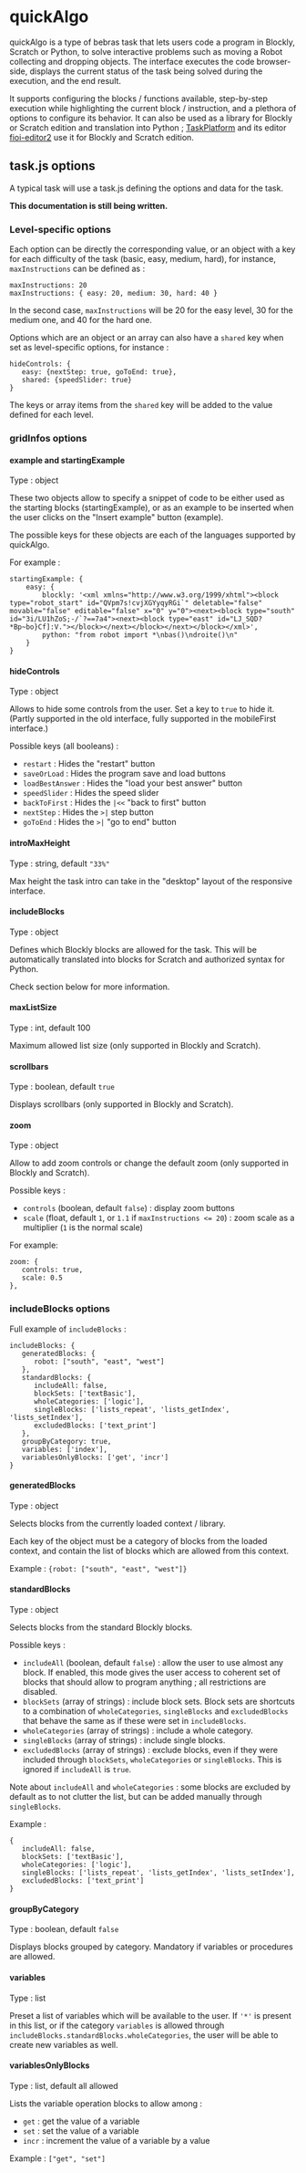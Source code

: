 # quickAlgo

quickAlgo is a type of bebras task that lets users code a program in Blockly,
Scratch or Python, to solve interactive problems such as moving a Robot
collecting and dropping objects. The interface executes the code browser-side,
displays the current status of the task being solved during the execution, and
the end result.

It supports configuring the blocks / functions available, step-by-step
execution while highlighting the current block / instruction, and a plethora of
options to configure its behavior. It can also be used as a library for Blockly
or Scratch edition and translation into Python ;
[TaskPlatform](https://github.com/France-ioi/TaskPlatform) and its editor
[fioi-editor2](https://github.com/France-ioi/fioi-editor2) use it for Blockly
and Scratch edition.


## task.js options

A typical task will use a task.js defining the options and data for the task.

**This documentation is still being written.**

### Level-specific options

Each option can be directly the corresponding value, or an object with a key
for each difficulty of the task (basic, easy, medium, hard), for instance,
`maxInstructions` can be defined as :
```
maxInstructions: 20
maxInstructions: { easy: 20, medium: 30, hard: 40 }
```

In the second case, `maxInstructions` will be 20 for the easy level, 30 for the
medium one, and 40 for the hard one.

Options which are an object or an array can also have a `shared` key when set
as level-specific options, for instance :
```
hideControls: {
   easy: {nextStep: true, goToEnd: true},
   shared: {speedSlider: true}
}
```

The keys or array items from the `shared` key will be added to the value defined
for each level.

### gridInfos options

#### example and startingExample

Type : object

These two objects allow to specify a snippet of code to be either used as the
starting blocks (startingExample), or as an example to be inserted when the
user clicks on the "Insert example" button (example).

The possible keys for these objects are each of the languages supported by
quickAlgo.

For example :
```
startingExample: {
    easy: {
        blockly: '<xml xmlns="http://www.w3.org/1999/xhtml"><block type="robot_start" id="QVpm7s!cvjXGYyqyRGi`" deletable="false" movable="false" editable="false" x="0" y="0"><next><block type="south" id="3i/LU1hZoS;-/`?==7a4"><next><block type="east" id="LJ_SQD?*Bp~bo}Cf]:V."></block></next></block></next></block></xml>',
        python: "from robot import *\nbas()\ndroite()\n"
    }
}
```

#### hideControls

Type : object

Allows to hide some controls from the user. Set a key to `true` to hide it.
(Partly supported in the old interface, fully supported in the mobileFirst
interface.)

Possible keys (all booleans) :

* `restart` : Hides the "restart" button
* `saveOrLoad` : Hides the program save and load buttons
* `loadBestAnswer` : Hides the "load your best answer" button
* `speedSlider` : Hides the speed slider
* `backToFirst` : Hides the `|<<` "back to first" button
* `nextStep` : Hides the `>|` step button
* `goToEnd` : Hides the `>|` "go to end" button

#### introMaxHeight

Type : string, default `"33%"`

Max height the task intro can take in the "desktop" layout of the responsive
interface.

#### includeBlocks

Type : object

Defines which Blockly blocks are allowed for the task. This will be
automatically translated into blocks for Scratch and authorized syntax for
Python.

Check section below for more information.

#### maxListSize

Type : int, default 100

Maximum allowed list size (only supported in Blockly and Scratch).

#### scrollbars

Type : boolean, default `true`

Displays scrollbars (only supported in Blockly and Scratch).

#### zoom

Type : object

Allow to add zoom controls or change the default zoom (only supported in
Blockly and Scratch).

Possible keys :

* `controls` (boolean, default `false`) : display zoom buttons
* `scale` (float, default `1`, or `1.1` if `maxInstructions <= 20`) : zoom
scale as a multiplier (`1` is the normal scale)

For example:
```
zoom: {
   controls: true,
   scale: 0.5
},
```

### includeBlocks options

Full example of `includeBlocks` :

```
includeBlocks: {
   generatedBlocks: {
      robot: ["south", "east", "west"]
   },
   standardBlocks: {
      includeAll: false,
      blockSets: ['textBasic'],
      wholeCategories: ['logic'],
      singleBlocks: ['lists_repeat', 'lists_getIndex', 'lists_setIndex'],
      excludedBlocks: ['text_print']
   },
   groupByCategory: true,
   variables: ['index'],
   variablesOnlyBlocks: ['get', 'incr']
}
```

#### generatedBlocks

Type : object

Selects blocks from the currently loaded context / library.

Each key of the object must be a category of blocks from the loaded context, and contain the list of blocks which are allowed from this context.

Example : `{robot: ["south", "east", "west"]}`

#### standardBlocks

Type : object

Selects blocks from the standard Blockly blocks.

Possible keys :
* `includeAll` (boolean, default `false`) : allow the user to use almost any block. If enabled, this mode gives the user access to coherent set of blocks that should allow to program anything ; all restrictions are disabled.
* `blockSets` (array of strings) : include block sets. Block sets are shortcuts to a combination of `wholeCategories`, `singleBlocks` and `excludedBlocks` that behave the same as if these were set in `includeBlocks`.
* `wholeCategories` (array of strings) : include a whole category.
* `singleBlocks` (array of strings) : include single blocks.
* `excludedBlocks` (array of strings) : exclude blocks, even if they were included through `blockSets`, `wholeCategories` or `singleBlocks`. This is ignored if `includeAll` is `true`.

Note about `includeAll` and `wholeCategories` : some blocks are excluded by default as to not clutter the list, but can be added manually through `singleBlocks`.

Example :
```
{
   includeAll: false,
   blockSets: ['textBasic'],
   wholeCategories: ['logic'],
   singleBlocks: ['lists_repeat', 'lists_getIndex', 'lists_setIndex'],
   excludedBlocks: ['text_print']
}
```

#### groupByCategory

Type : boolean, default `false`

Displays blocks grouped by category. Mandatory if variables or procedures are allowed.

#### variables

Type : list

Preset a list of variables which will be available to the user. If `'*'` is
present in this list, or if the category `variables` is allowed through
`includeBlocks.standardBlocks.wholeCategories`, the user will be able to create
new variables as well.

#### variablesOnlyBlocks

Type : list, default all allowed

Lists the variable operation blocks to allow among :

* `get` : get the value of a variable
* `set` : set the value of a variable
* `incr` : increment the value of a variable by a value

Example : `["get", "set"]`
